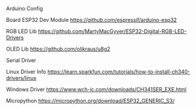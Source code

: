 Arduino Config

Board ESP32 Dev Module
https://github.com/espressif/arduino-esp32

RGB LED Lib
https://github.com/MartyMacGyver/ESP32-Digital-RGB-LED-Drivers

OLED Lib
https://github.com/olikraus/u8g2


Serial Driver

Linux Driver Info
https://learn.sparkfun.com/tutorials/how-to-install-ch340-drivers/linux

Windows Driver
https://www.wch-ic.com/downloads/CH341SER_EXE.html

Micropython
https://micropython.org/download/ESP32_GENERIC_S3/
